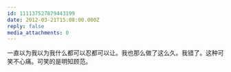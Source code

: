 ```yaml
---
id: 111137527879443199
date: 2012-03-21T15:08:00.000Z
reply: false
media_attachments: 0
---
```


一直以为我以为我什么都可以忍都可以让。我也那么做了这么久。我错了。这种可笑不心痛。可笑的是明知顾范。 ​​​​

